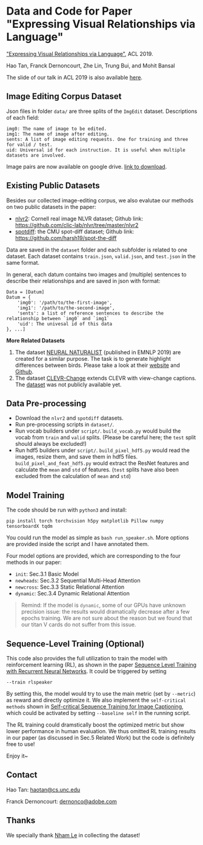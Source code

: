 # Data and Code for Paper "Expressing Visual Relationships via Language"
["Expressing Visual Relationships via Language"](https://arxiv.org/pdf/1906.07689.pdf), ACL 2019.

Hao Tan, Franck Dernoncourt, Zhe Lin, Trung Bui, and Mohit Bansal 

The slide of our talk in ACL 2019 is also available [here](http://www.cs.unc.edu/~airsplay/Hao_ACL_2019_slide.pdf).

## Image Editing Corpus Dataset
Json files in folder `data/` are three splits of the `ImgEdit` dataset. 
Descriptions of each field:
```
img0: The name of image to be edited.
img1: The name of image after editing.
sents: A list of image editing requests. One for training and three for valid / test.
uid: Universal id for each instruction. It is useful when multiple datasets are involved.
```

Image pairs are now available on google drive. [link to download](https://drive.google.com/drive/folders/1p_hkPwRUiLl1RHV3DkzQk3ti-GzHzT7O?usp=sharing).


## Existing Public Datasets
Besides our collected image-editing corpus, we also evalutae our methods on two public datasets in the paper:
- [nlvr2](https://arxiv.org/pdf/1811.00491.pdf): Cornell real image NLVR dataset; Github link: <https://github.com/clic-lab/nlvr/tree/master/nlvr2>
- [spotdiff](https://arxiv.org/pdf/1808.10584.pdf): the CMU spot-diff dataset; Github link: <https://github.com/harsh19/spot-the-diff>

Data are saved in the `dataset` folder and each subfolder is related to one dataset.
Each dataset contains `train.json`, `valid.json`, and `test.json` in the same format.

In general, each datum contains two images and (multiple) sentences to describe their relationships and are saved in json with format:
```
Data = [Datum]
Datum = {
    'img0': '/path/to/the-first-image',
    'img1': '/path/to/the-second-image',
    'sents': a list of reference sentences to describe the relationship between `img0` and `img1`
    'uid': The univesal id of this data
}, ...]
```

**More Related Datasets** 
1. The dataset [NEURAL NATURALIST](https://arxiv.org/abs/1909.04101) (published in EMNLP 2019) are created for a similar purpose. The task is to generate highlight differences between birds. Please take a look at their [website](https://mbforbes.github.io/neural-naturalist/#on-the-shoulders-of-Giants) and [Github](https://github.com/google-research-datasets/birds-to-words). 
2. The dataset [CLEVR-Change](https://arxiv.org/pdf/1901.02527.pdf) extends CLEVR with view-change captions. The [dataset](https://github.com/Seth-Park/viewpoint-invariant-change-captioning) was not publicly available yet. 

## Data Pre-processing

- Download the `nlvr2` and `spotdiff` datasets.
- Run pre-processing scripts in `dataset/`.
- Run vocab builders under `script/`. `build_vocab.py` would build the vocab from `train` and `valid` splits. (Please be careful here; the `test` split should always be excluded!)
- Run hdf5 builders under `script/`. `build_pixel_hdf5.py` would read the images, resize them, and save them in hdf5 files. `build_pixel_and_feat_hdf5.py` would extract the ResNet features and calculate the `mean` and `std` of features. (`test` splits have also been excluded from the calculation of `mean` and `std`)


## Model Training
The code should be run with `python3` and install: 
```
pip install torch torchvision h5py matplotlib Pillow numpy tensorboardX tqdm
```

You could run the model as simple as `bash run_speaker.sh`. More options are provided inside the script and I have annotated them.

Four model options are provided, which are corresponding to the four methods in our paper:

- `init`: Sec.3.1 Basic Model
- `newheads`: Sec.3.2 Sequential Multi-Head Attention
- `newcross`: Sec.3.3 Static Relational Attention
- `dynamic`: Sec.3.4 Dynamic Relational Attention


> Remind: If the model is `dynamic`, some of our GPUs have unknown precision issue: the results would dramatically decrease after a few epochs training. We are not sure about the reason but we found that our titan V cards do not suffer from this issue.


## Sequence-Level Training (Optional)
This code also provides the full utilization to train the model with reinforcement learning (RL), as shown in the paper [Sequence Level Training with Recurrent Neural Networks](https://arxiv.org/abs/1511.06732). It could be triggered by setting
```
--train rlspeaker
```
By setting this, the model would try to use the main metric (set by `--metric`) as reward and directly optimize it.
We also implement the `self-critical methods` shown in [Self-critical Sequence Training for Image Captioning](https://arxiv.org/abs/1612.00563), which could be activated by setting `--baseline self` in the running script.

The RL training could dramstically boost the optimized metric but show lower performance in human evaluation. We thus omitted RL training results in our paper (as discussed in Sec.5 Related Work) but the code is definitely free to use!

Enjoy it~

## Contact
Hao Tan: haotan@cs.unc.edu

Franck Dernoncourt: dernonco@adobe.com 

## Thanks
We specially thank [Nham Le](https://www.linkedin.com/in/nhamle/) in collecting the dataset!

